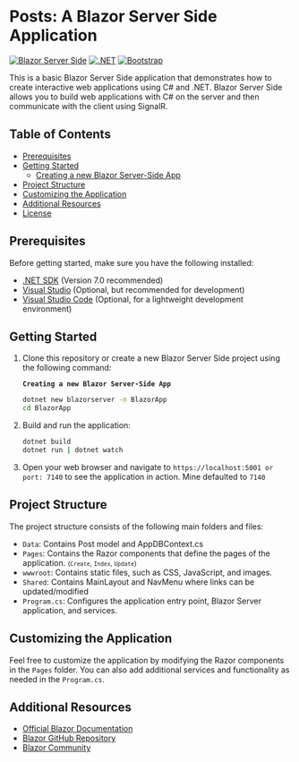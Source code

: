 # Posts: A Blazor Server Side Application

[![Blazor Server Side](https://img.shields.io/badge/Blazor-Server%20Side-brightgreen)](https://dotnet.microsoft.com/apps/aspnet/web-apps/blazor)
[![.NET](https://img.shields.io/badge/.NET-7.0-blue)](https://dotnet.microsoft.com/)
[![Bootstrap](https://img.shields.io/badge/Bootstrap-v5.3.0-blueviolet)](https://getbootstrap.com/)

This is a basic Blazor Server Side application that demonstrates how to create interactive web applications using C# and .NET. Blazor Server Side allows you to build web applications with C# on the server and then communicate with the client using SignalR.

## Table of Contents

- [Prerequisites](#prerequisites)
- [Getting Started](#getting-started)
  - [Creating a new Blazor Server-Side App](#creating-a-new-blazor-server-side-app)
- [Project Structure](#project-structure)
- [Customizing the Application](#customizing-the-application)
- [Additional Resources](#additional-resources)
- [License](#license)

## Prerequisites

Before getting started, make sure you have the following installed:

- [.NET SDK](https://dotnet.microsoft.com/download) (Version 7.0 recommended)
- [Visual Studio](https://visualstudio.microsoft.com/) (Optional, but recommended for development)
- [Visual Studio Code](https://code.visualstudio.com/) (Optional, for a lightweight development environment)

## Getting Started

1. Clone this repository or create a new Blazor Server Side project using the following command:

   **`Creating a new Blazor Server-Side App`**

   ```bash
   dotnet new blazorserver -n BlazorApp
   cd BlazorApp
   ```

2. Build and run the application:

   ```bash
   dotnet build
   dotnet run | dotnet watch
   ```

3. Open your web browser and navigate to `https://localhost:5001 or port: 7140` to see the application in action. Mine defaulted to `7140`

## Project Structure

The project structure consists of the following main folders and files:

- `Data`: Contains Post model and AppDBContext.cs
- `Pages`: Contains the Razor components that define the pages of the application.
  <small>(`Create`, `Index`, `Update`)</small>
- `wwwroot`: Contains static files, such as CSS, JavaScript, and images.
- `Shared`: Contains MainLayout and NavMenu where links can be updated/modified
- `Program.cs`: Configures the application entry point, Blazor Server application, and services.

## Customizing the Application

Feel free to customize the application by modifying the Razor components in the `Pages` folder. You can also add additional services and functionality as needed in the `Program.cs`.

## Additional Resources

- [Official Blazor Documentation](https://docs.microsoft.com/en-us/aspnet/core/blazor/)
- [Blazor GitHub Repository](https://github.com/dotnet/aspnetcore)
- [Blazor Community](https://learn.microsoft.com/en-us/dotnet/maui/)
